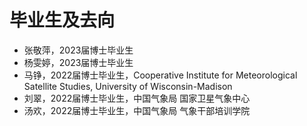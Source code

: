 # 毕业生及去向

- 张敬萍，2023届博士毕业生
- 杨雯婷，2023届博士毕业生
- 马铮，2022届博士毕业生，Cooperative Institute for Meteorological Satellite Studies, University of Wisconsin-Madison
- 刘翠，2022届博士毕业生，中国气象局 国家卫星气象中心
- 汤欢，2022届博士毕业生，中国气象局 气象干部培训学院
